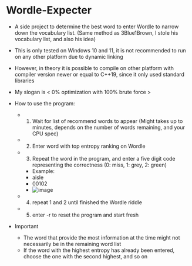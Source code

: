 # Wordle-Expecter
- A side project to determine the best word to enter Wordle to narrow down the vocabulary list. (Same method as 3Blue1Brown, I stole his vocabulary list, and also his idea)

- This is only tested on Windows 10 and 11, it is not recommended to run on any other platform due to dynamic linking
- However, in theory it is possible to compile on other platform with compiler version newer or equal to C++19, since it only used standard libraries

- My slogan is < 0% optimization with 100% brute force >

- How to use the program:
  - 1) Wait for list of recommend words to appear (Might takes up to minutes, depends on the number of words remaining, and your CPU spec)
  - 2) Enter word with top entropy ranking on Wordle
  - 3) Repeat the word in the program, and enter a five digit code representing the correctness (0: miss, 1: grey, 2: green)
    - Example:
    -   aisle
    -   00102
    -   ![image](https://github.com/DaydreamerWilson/Wordle-Expecter/assets/20011545/4f8ae40c-c570-4049-af1d-beb66337cb13)
  - 4) repeat 1 and 2 until finished the Wordle riddle
  - 5) enter -r to reset the program and start fresh

- Important
  - The word that provide the most information at the time might not necessarily be in the remaining word list
  - If the word with the highest entropy has already been entered, choose the one with the second highest, and so on 
